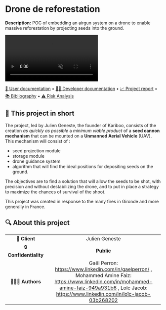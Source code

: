 # Drone de reforestation

**Description:** POC of embedding an airgun system on a drone to enable massive reforestation by projecting seeds into the ground.

<video auto-play="true" loop="loop" muted="muted" plays-inline="true">
  <source src="https://youtu.be/yf7zY1jwji8" type="video/mp4">
</video>

[📖 User documentation](docs/user) • [👨‍💻 Developer documentation](docs/developer) • [📈 Project report](docs/report) • [📚 Bibliography](docs/bibliography) • [⚠️ Risk Analysis](docs/risk)

## 📄 This project in short

The project, led by Julien Geneste, the founder of Kariboo, consists of the creation *as quickly as possible* a *minimum viable product* of a **seed cannon mechanism** that can be mounted on a **Unmanned Aerial Vehicle** (UAV). This mechanism will consist of : 
 - seed projection module
 - storage module 
 - drone guidance system 
 - algorithm that will find the ideal positions for depositing seeds on the ground. 

The objectives are to find a solution that will allow the seeds to be shot, with precision and without destabilizing the drone, and to put in place a strategy to maximize the chances of survival of the shoot.

This project was created in response to the many fires in Gironde and more generally in France.

## 🔍 About this project

|                        |                                                                                                                                                                                                      |
| :--------------------: | :--------------------------------------------------------------------------------------------------------------------------------------------------------------------------------------------------: |
|     💼 **Client**      |                                                                                            Julien Geneste                                                                                            |
| 🔒 **Confidentiality** |                                                                                            **Public**                                                                                              |
|     👨‍👨‍👦 **Authors**     | Gaël Perron: https://www.linkedin.com/in/gaelperron/ , Mohammed Amine Faiz: https://www.linkedin.com/in/mohammed-amine-faiz-949a931b6 , Loïc Jacob: https://www.linkedin.com/in/loïc-jacob-03b268202 |
